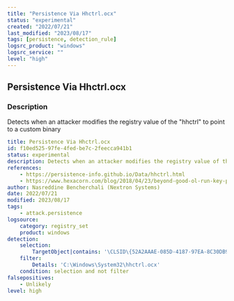 ```yaml
---
title: "Persistence Via Hhctrl.ocx"
status: "experimental"
created: "2022/07/21"
last_modified: "2023/08/17"
tags: [persistence, detection_rule]
logsrc_product: "windows"
logsrc_service: ""
level: "high"
---
```


## Persistence Via Hhctrl.ocx

### Description

Detects when an attacker modifies the registry value of the "hhctrl" to point to a custom binary

```yml
title: Persistence Via Hhctrl.ocx
id: f10ed525-97fe-4fed-be7c-2feecca941b1
status: experimental
description: Detects when an attacker modifies the registry value of the "hhctrl" to point to a custom binary
references:
    - https://persistence-info.github.io/Data/hhctrl.html
    - https://www.hexacorn.com/blog/2018/04/23/beyond-good-ol-run-key-part-77/
author: Nasreddine Bencherchali (Nextron Systems)
date: 2022/07/21
modified: 2023/08/17
tags:
    - attack.persistence
logsource:
    category: registry_set
    product: windows
detection:
    selection:
        TargetObject|contains: '\CLSID\{52A2AAAE-085D-4187-97EA-8C30DB990436}\InprocServer32\(Default)'
    filter:
        Details: 'C:\Windows\System32\hhctrl.ocx'
    condition: selection and not filter
falsepositives:
    - Unlikely
level: high

```
